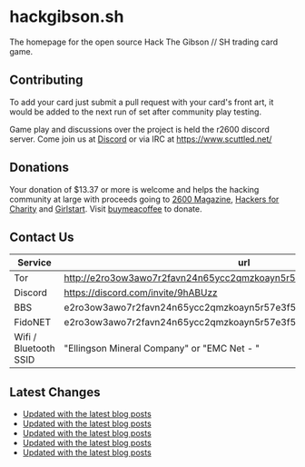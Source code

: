 # hackgibson.sh
The homepage for the open source Hack The Gibson // SH trading card game.


## Contributing

To add your card just submit a pull request with your card's front art, it would be added to the next run of set after community play testing.

Game play and discussions over the project is held the r2600 discord server. Come join us at [Discord](https://discord.com/invite/9hABUzz) or via IRC at https://www.scuttled.net/


## Donations

Your donation of $13.37 or more is welcome and helps the hacking community at large with proceeds going to [2600 Magazine](https://2600.com/), [Hackers for Charity](https://hackersforcharity.org) and [Girlstart](https://girlstart.org).  Visit [buymeacoffee](https://www.buymeacoffee.com/hackgibson.sh) to donate.


## Contact Us

Service | url
-|-
Tor | http://e2ro3ow3awo7r2favn24n65ycc2qmzkoayn5r57e3f56nvjwdcgg32ad.onion
Discord | https://discord.com/invite/9hABUzz
BBS | e2ro3ow3awo7r2favn24n65ycc2qmzkoayn5r57e3f56nvjwdcgg32ad.onion:23
FidoNET | e2ro3ow3awo7r2favn24n65ycc2qmzkoayn5r57e3f56nvjwdcgg32ad.onion:24554
Wifi / Bluetooth SSID | "Ellingson Mineral Company" or "EMC Net - <fidonet address>"

## Latest Changes
<!-- BLOG-POST-LIST:START -->
- [Updated with the latest blog posts](https://github.com/DFW2600/hackgibson.sh/commit/2a857aabfaf88d5ebc36d8df7cebe14e9c587017)
- [Updated with the latest blog posts](https://github.com/DFW2600/hackgibson.sh/commit/9be6682f3fedffd0dbbf0c3499ea992a84435f6f)
- [Updated with the latest blog posts](https://github.com/DFW2600/hackgibson.sh/commit/d411cb41dbad1ffcbf6de459aade70bfc43c9952)
- [Updated with the latest blog posts](https://github.com/DFW2600/hackgibson.sh/commit/2fe9b3e6df69f58e99c89d8f75703b9936e70fc6)
- [Updated with the latest blog posts](https://github.com/DFW2600/hackgibson.sh/commit/d7a829defbe50900ad893c629cc8b9f61e20bb22)
<!-- BLOG-POST-LIST:END -->

